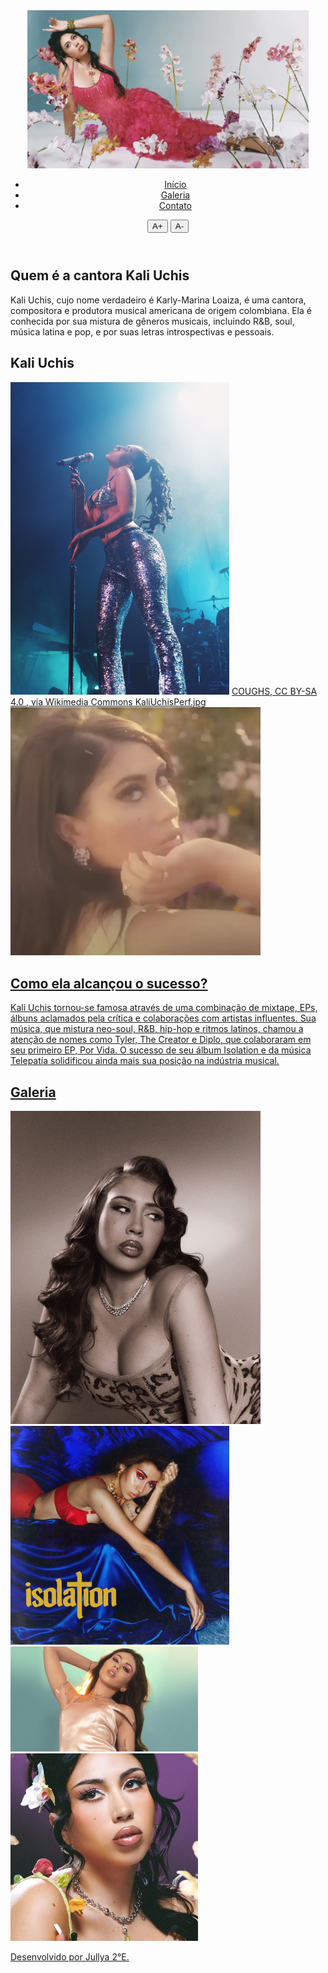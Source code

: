 <!--Jullya Caroline 2°E 13/08/25 -->
<html lang="pt-br">
<body>
    <header class=" p-5">
        
 <nav class="container d-flex justify-content-between align-items-center">
 <img src="KU_Amaury-Nessaibia.webp" width="450" heigth="600"class="nav-img" loading="lazy">
 <ul class="nav mt-5">
                <li class="nav-item"><a class="nav-link" href="#inicio">Início</a></li>
                <li class="nav-item"><a class="nav-link" href="#galeria">Galeria</a></li>
                <li class="nav-item"><a class="nav-link" href="#contato">Contato</a></li>
            </ul>
         <div id="acessibilidade">
<button id="aumentar-fonte" class="btn btn-primary fw-bold">A+</button>
<button id="diminuir-fonte" class="btn btn-primary fw-bold">A-</button>
       </div>
    </nav>
</header>
<section id="Kali Uchis" class="my-5 pt-6 secao-Kali">
        <div class="container d-flex align-items-center ">
                <div class="col-5">
                        <h2> Quem é a cantora Kali Uchis</h2>
                        <p class="p-2">Kali Uchis, cujo nome verdadeiro é Karly-Marina Loaiza, é uma cantora, compositora e produtora musical americana de origem colombiana. Ela é conhecida por sua mistura de gêneros musicais, incluindo R&B, soul, música latina e pop, e por suas letras introspectivas e pessoais. </p>
                </div>
        </div>
</section>
<section id="inicio" class="my-5">
        <div class="inicio-fundo d-flex justify-content-between align-items-center">
                <div class="esquerda-conteudo">
                        <h1 class="display-4 text-white fst-italic fw-bold">Kali Uchis</h1>
                        <img src="KaliUchisPerf.jpg" width="350" heigth="300" class="mb-3" width="450"
                                height="500" loading="lazy">
                        <a href="#kali Uchis"
                                class="btn btn-primary btn-lg botao-inicio fw-semibold">COUGHS, CC BY-SA 4.0 <https://creativecommons.org/licenses/by-sa/4.0>, via Wikimedia Commons
KaliUchisPerf.jpg

</div>
        <div>
                <img src="Kali_Uchis_2019_3.jpg" width="400" heigth="350" class="img-fluid img-inicio" width="600" heigth="600"> 
            <href= Finish Line, CC BY 3.0, via Wikimedia Commons
Kali Uchis 2019 3.jpg

</section>

<section id="tropicalia" class="my-5 pt-6 secao-tropicalia">
        <div class="container d-flex align-items-center">
                <div class="col-4 d-flex justify-content-center">
                </div>
                <div class="col-5">
                        <h2>Como ela alcançou o sucesso?</h2>
                        <p class="p-2">Kali Uchis tornou-se famosa através de uma combinação de mixtape, EPs, álbuns aclamados pela crítica e colaborações com artistas influentes. Sua música, que mistura neo-soul, R&B, hip-hop e ritmos latinos, chamou a atenção de nomes como Tyler, The Creator e Diplo, que colaboraram em seu primeiro EP, Por Vida. O sucesso de seu álbum Isolation e da música Telepatía solidificou ainda mais sua posição na indústria musical. </p>
                </div>
        </div>
</section>

<section id="galeria">
        <h2 class="text-center pt-5">Galeria</h2>
        <div class="container p-3 mt-3 fundo-galeria">
        <div>
                <div class="row justify-content-md-center">
                        <div class="col-md-4">
                                <img src="w660_1290621_kali2.jpg" width="400" heigth="300"
                                        class="img-fluid rounded-5" loading="lazy">
                        </div>
                        <div class="col-md-4">
                                <img src="kali-uchis-5acb9d825b904.jpg" width="350" heigth="300" class="img-fluid rounded-5"
                                        loading="lazy">
                        </div>
                </div>
                <div class="row mt-4 justify-content-md-center">
                        <div class="col-md-4">
                                <img src="_102774584_kali1.jpg" width="300" heigth="350" class="img-fluid rounded-5" loading="lazy">
                        </div>
                        <div class="col-md-4">
                                <img src="kali-uchis.jpg" width="300" heigth="300"
                                        class="img-fluid rounded-5" loading="lazy">
                        </div>
                </div>
         </div>
</section>
</main>
<footer class="text center-p-3 fst-italic">
<p class="mt-3">Desenvolvido por Jullya 2°E.</p>
</footer>
<script src="script.js"></script>

</body>

</html>
